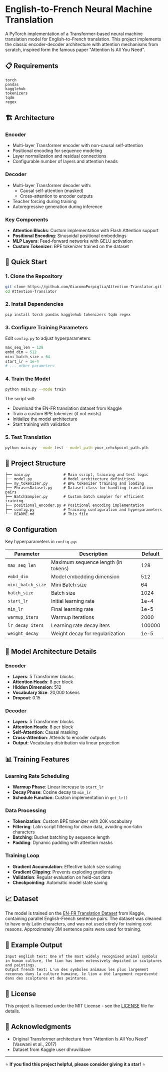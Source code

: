 # English-to-French Neural Machine Translation

A PyTorch implementation of a Transformer-based neural machine translation model for English-to-French translation. This project implements the classic encoder-decoder architecture with attention mechanisms from scratch, inspired form the famous paper "Attention Is All You Need".

## 📋 Requirements

```
torch
pandas
kagglehub
tokenizers
tqdm
regex
```

## 🏗️ Architecture

### Encoder
- Multi-layer Transformer encoder with non-causal self-attention
- Positional encoding for sequence modeling
- Layer normalization and residual connections
- Configurable number of layers and attention heads

### Decoder
- Multi-layer Transformer decoder with:
  - Causal self-attention (masked)
  - Cross-attention to encoder outputs
- Teacher forcing during training
- Autoregressive generation during inference

### Key Components
- **Attention Blocks**: Custom implementation with Flash Attention support
- **Positional Encoding**: Sinusoidal positional embeddings
- **MLP Layers**: Feed-forward networks with GELU activation
- **Custom Tokenizer**: BPE tokenizer trained on the dataset

## 🚀 Quick Start

### 1. Clone the Repository
```bash
git clone https://github.com/GiacomoPorpiglia/Attention-Translator.git
cd Attention-Translator
```

### 2. Install Dependencies
```bash
pip install torch pandas kagglehub tokenizers tqdm regex
```

### 3. Configure Training Parameters
Edit `config.py` to adjust hyperparameters:
```python
max_seq_len = 128
embd_dim = 512
mini_batch_size = 64
start_lr = 1e-4
# ... other parameters
```

### 4. Train the Model
```bash
python main.py --mode train
```

The script will:
- Download the EN-FR translation dataset from Kaggle
- Train a custom BPE tokenizer (if not exists)
- Initialize the model architecture
- Start training with validation

### 5. Test Translation
```bash
python main.py --mode test --model_path your_cehckpoint_path.pth
```

## 📁 Project Structure

```
├── main.py               # Main script, training and test logic
├── model.py              # Model architecture definitions
├── my_tokenizer.py       # BPE tokenizer training and loading
├── PhrasesDataset.py     # Dataset class for handling translation pairs
├── BatchSampler.py       # Custom batch sampler for efficient training
├── positional_encoder.py # Positional encoding implementation
├── config.py             # Training configuration and hyperparameters
└── README.md             # This file
```

## ⚙️ Configuration

Key hyperparameters in `config.py`:

| Parameter | Description | Default |
|-----------|-------------|---------|
| `max_seq_len` | Maximum sequence length (in tokens) | 128 |
| `embd_dim` | Model embedding dimension | 512 |
| `mini_batch_size` | Mini Batch size | 64 |
| `batch_size` | Batch size | 1024 |
| `start_lr` | Initial learning rate | 1e-4 |
| `min_lr` | Final learning rate | 1e-5 |
| `warmup_iters` | Warmup iterations | 2000 |
| `lr_decay_iters` | Learning rate decay iters | 100000 |
| `weight_decay` | Weight decay for regularization | 1e-5 |

## 🔧 Model Architecture Details

### Encoder
- **Layers**: 5 Transformer blocks
- **Attention Heads**: 8 per block
- **Hidden Dimension**: 512
- **Vocabulary Size**: 20,000 tokens
- **Dropout**: 0.15

### Decoder
- **Layers**: 5 Transformer blocks
- **Attention Heads**: 8 per block
- **Self-Attention**: Causal masking
- **Cross-Attention**: Attends to encoder outputs
- **Output**: Vocabulary distribution via linear projection

## 📊 Training Features

### Learning Rate Scheduling
- **Warmup Phase**: Linear increase to `start_lr`
- **Decay Phase**: Cosine decay to `min_lr`
- **Schedule Function**: Custom implementation in `get_lr()`

### Data Processing
- **Tokenization**: Custom BPE tokenizer with 20K vocabulary
- **Filtering**: Latin script filtering for clean data, avoiding non-latin characters
- **Batching**: Bucket batching by sequence length
- **Padding**: Dynamic padding with attention masks

### Training Loop
- **Gradient Accumulation**: Effective batch size scaling
- **Gradient Clipping**: Prevents exploding gradients
- **Validation**: Regular evaluation on held-out data
- **Checkpointing**: Automatic model state saving

## 📈 Dataset

The model is trained on the [EN-FR Translation Dataset](https://www.kaggle.com/datasets/dhruvildave/en-fr-translation-dataset) from Kaggle, containing parallel English-French sentence pairs. The dataset was cleaned to have only Latin characters, and was not used etirely for training cost reasons. Approzimately 3M sentence pairs were used for training.


## 📝 Example Output

```
Input english text: One of the most widely recognised animal symbols in human culture, the lion has been extensively depicted in sculptures and paintings.
Output french text: L'un des symboles animaux les plus largement reconnus dans la culture humaine, le lion a été largement représenté dans des sculptures et des peintures.
```

## 📄 License

This project is licensed under the MIT License - see the [LICENSE](LICENSE) file for details.

## 🙏 Acknowledgments

- Original Transformer architecture from "Attention Is All You Need" (Vaswani et al., 2017)
- Dataset from Kaggle user dhruvildave

---

⭐ **If you find this project helpful, please consider giving it a star!** ⭐